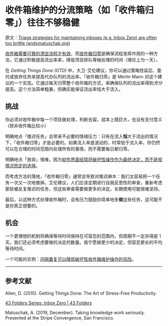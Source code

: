 # 收件箱维护的分流策略（如「收件箱归零」）往往不够稳健

原文：[Triage strategies for maintaining inboxes (e.g. Inbox Zero) are often too brittle (andymatuschak.org)](https://notes.andymatuschak.org/z8aZybuJJopS5fL7TnPou2JcmCsBUJeqirbBh)

[收件箱需要可靠的清空流程才有效](https://notes.andymatuschak.org/z5tiFxnNKMZCnc8G9R1N51L5hknyRGmyCQx18)，而[收件箱归零](http://www.43folders.com/izero)是确保流程发挥作用的一种方法。它通过积极提高流出率来，降低项目排队等候处理的时间（理论上为一天）。

在 *Getting Things Done (GTD)* 中，大卫-艾伦建议，你可以通过策略性延后、委托或放弃任务来提高代办队列的流出率。「收件箱归零」是 Merlin Mann 对这个建议的一个实现。它通过每天归零整个收件箱的方式，来确保队列的流出率得到*充分*提高。这个方法简单粗暴，但确实能保证流出率恒大于流入。

## 挑战

你必须对收件箱中每一个项目做处理，判断去留。成本上既巨大，也没有支付意义（除非收件箱比较小）

明确地点「推迟任务」会带来不必要的情绪压力：只有在流入**恒**大于流出的情况下，「收件箱归零」才是必要的。如果流入率是波动的，时常低于流入率，你仍然可以在合理的时间范围内处理所有的事情，而不需要每日都归零。

明确地点「放弃」很难，因为[软件界面经常将破坏性操作作为最终决定，而不是视情况而定的选择](https://notes.andymatuschak.org/z5vXaKVAPBNKAAi9RXNudduhyGadGXqtMVTEs)。

而考虑方法的落地，「收件箱归零」通常会导致对推迟麻木：我们太容易把一个任务一次又一次地推掉。艾伦建议，人们应该定期进行自我反思性的审查，重新考虑那些被反复推迟的任务，但这些审查需要做更多的决定。长期使用可能很难坚持。

最后，以这种方式处理收件箱时，会有压力鼓励你简单地多**做**这些任务，这可能不是你真正想要的。

## 机会

一个更理想的机制将确保等待时间保持在可容忍的范围内，但周期不一定非得是 1 天。我们还必须考虑要做的决定的数量。我宁愿做更少的决定，但容忍更长的平均等待时间。

一个可能的实例：[间隔重复可以降低破坏性收件箱维护操作的风险](https://notes.andymatuschak.org/z7yRMBXGc81KkUwLxefodzfnnfKXx63vXzP88)。

------

## 参考文献

Allen, D. (2015). Getting Things Done: The Art of Stress-Free Productivity.

[43 Folders Series: Inbox Zero | 43 Folders](http://www.43folders.com/izero)

Matuschak, A. (2019, December). Taking knowledge work seriously. Presented at the Stripe Convergence, San Francisco.